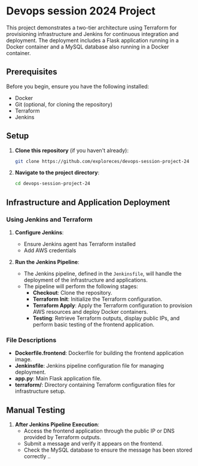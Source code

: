 # Devops session 2024 Project

This project demonstrates a two-tier architecture using Terraform for provisioning infrastructure and Jenkins for continuous integration and deployment. The deployment includes a Flask application running in a Docker container and a MySQL database also running in a Docker container.

## Prerequisites

Before you begin, ensure you have the following installed:

- Docker
- Git (optional, for cloning the repository)
- Terraform
- Jenkins

## Setup

1. **Clone this repository** (if you haven't already):

   ```bash
   git clone https://github.com/exploreces/devops-session-project-24
   ```

2. **Navigate to the project directory**:

   ```bash
   cd devops-session-project-24
   ```

## Infrastructure and Application Deployment

### Using Jenkins and Terraform

1. **Configure Jenkins**:

   - Ensure Jenkins agent has Terraform installed
   - Add AWS credentials

2. **Run the Jenkins Pipeline**:

   - The Jenkins pipeline, defined in the `Jenkinsfile`, will handle the deployment of the infrastructure and applications.
   - The pipeline will perform the following stages:
     - **Checkout**: Clone the repository.
     - **Terraform Init**: Initialize the Terraform configuration.
     - **Terraform Apply**: Apply the Terraform configuration to provision AWS resources and deploy Docker containers.
     - **Testing**: Retrieve Terraform outputs, display public IPs, and perform basic testing of the frontend application.

### File Descriptions

- **Dockerfile.frontend**: Dockerfile for building the frontend application image.
- **Jenkinsfile**: Jenkins pipeline configuration file for managing deployment.
- **app.py**: Main Flask application file.
- **terraform/**: Directory containing Terraform configuration files for infrastructure setup.

## Manual Testing

1. **After Jenkins Pipeline Execution**:
   - Access the frontend application through the public IP or DNS provided by Terraform outputs.
   - Submit a message and verify it appears on the frontend.
   - Check the MySQL database to ensure the message has been stored correctly ..
